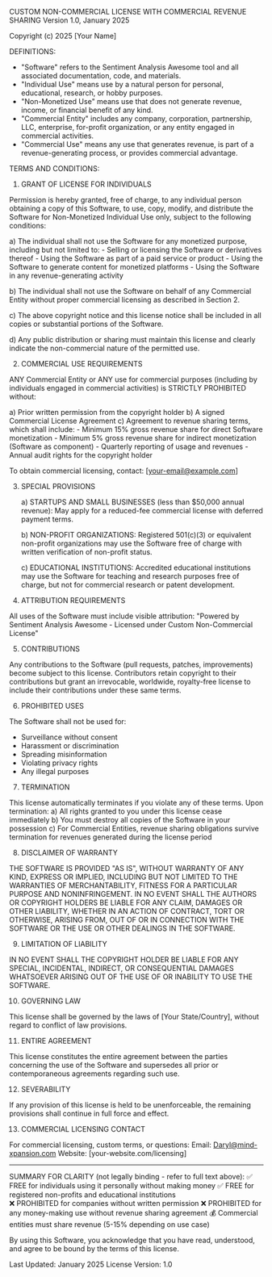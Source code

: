 CUSTOM NON-COMMERCIAL LICENSE WITH COMMERCIAL REVENUE SHARING
Version 1.0, January 2025

Copyright (c) 2025 [Your Name]

DEFINITIONS:
- "Software" refers to the Sentiment Analysis Awesome tool and all associated documentation, code, and materials.
- "Individual Use" means use by a natural person for personal, educational, research, or hobby purposes.
- "Non-Monetized Use" means use that does not generate revenue, income, or financial benefit of any kind.
- "Commercial Entity" includes any company, corporation, partnership, LLC, enterprise, for-profit organization, or any entity engaged in commercial activities.
- "Commercial Use" means any use that generates revenue, is part of a revenue-generating process, or provides commercial advantage.

TERMS AND CONDITIONS:

1. GRANT OF LICENSE FOR INDIVIDUALS

Permission is hereby granted, free of charge, to any individual person obtaining a copy
of this Software, to use, copy, modify, and distribute the Software for Non-Monetized
Individual Use only, subject to the following conditions:

   a) The individual shall not use the Software for any monetized purpose, including but
      not limited to:
      - Selling or licensing the Software or derivatives thereof
      - Using the Software as part of a paid service or product
      - Using the Software to generate content for monetized platforms
      - Using the Software in any revenue-generating activity
      
   b) The individual shall not use the Software on behalf of any Commercial Entity without
      proper commercial licensing as described in Section 2.
      
   c) The above copyright notice and this license notice shall be included in all copies
      or substantial portions of the Software.
      
   d) Any public distribution or sharing must maintain this license and clearly indicate
      the non-commercial nature of the permitted use.

2. COMMERCIAL USE REQUIREMENTS

ANY Commercial Entity or ANY use for commercial purposes (including by individuals engaged
in commercial activities) is STRICTLY PROHIBITED without:

   a) Prior written permission from the copyright holder
   b) A signed Commercial License Agreement
   c) Agreement to revenue sharing terms, which shall include:
      - Minimum 15% gross revenue share for direct Software monetization
      - Minimum 5% gross revenue share for indirect monetization (Software as component)
      - Quarterly reporting of usage and revenues
      - Annual audit rights for the copyright holder
      
To obtain commercial licensing, contact: [your-email@example.com]

3. SPECIAL PROVISIONS

   a) STARTUPS AND SMALL BUSINESSES (less than $50,000 annual revenue):
      May apply for a reduced-fee commercial license with deferred payment terms.
      
   b) NON-PROFIT ORGANIZATIONS:
      Registered 501(c)(3) or equivalent non-profit organizations may use the Software
      free of charge with written verification of non-profit status.
      
   c) EDUCATIONAL INSTITUTIONS:
      Accredited educational institutions may use the Software for teaching and research
      purposes free of charge, but not for commercial research or patent development.

4. ATTRIBUTION REQUIREMENTS

All uses of the Software must include visible attribution:
"Powered by Sentiment Analysis Awesome - Licensed under Custom Non-Commercial License"

5. CONTRIBUTIONS

Any contributions to the Software (pull requests, patches, improvements) become subject
to this license. Contributors retain copyright to their contributions but grant an
irrevocable, worldwide, royalty-free license to include their contributions under these
same terms.

6. PROHIBITED USES

The Software shall not be used for:
   - Surveillance without consent
   - Harassment or discrimination
   - Spreading misinformation
   - Violating privacy rights
   - Any illegal purposes

7. TERMINATION

This license automatically terminates if you violate any of these terms. Upon termination:
   a) All rights granted to you under this license cease immediately
   b) You must destroy all copies of the Software in your possession
   c) For Commercial Entities, revenue sharing obligations survive termination for revenues
      generated during the license period

8. DISCLAIMER OF WARRANTY

THE SOFTWARE IS PROVIDED "AS IS", WITHOUT WARRANTY OF ANY KIND, EXPRESS OR IMPLIED,
INCLUDING BUT NOT LIMITED TO THE WARRANTIES OF MERCHANTABILITY, FITNESS FOR A PARTICULAR
PURPOSE AND NONINFRINGEMENT. IN NO EVENT SHALL THE AUTHORS OR COPYRIGHT HOLDERS BE LIABLE
FOR ANY CLAIM, DAMAGES OR OTHER LIABILITY, WHETHER IN AN ACTION OF CONTRACT, TORT OR
OTHERWISE, ARISING FROM, OUT OF OR IN CONNECTION WITH THE SOFTWARE OR THE USE OR OTHER
DEALINGS IN THE SOFTWARE.

9. LIMITATION OF LIABILITY

IN NO EVENT SHALL THE COPYRIGHT HOLDER BE LIABLE FOR ANY SPECIAL, INCIDENTAL, INDIRECT,
OR CONSEQUENTIAL DAMAGES WHATSOEVER ARISING OUT OF THE USE OF OR INABILITY TO USE THE
SOFTWARE.

10. GOVERNING LAW

This license shall be governed by the laws of [Your State/Country], without regard to
conflict of law provisions.

11. ENTIRE AGREEMENT

This license constitutes the entire agreement between the parties concerning the use of
the Software and supersedes all prior or contemporaneous agreements regarding such use.

12. SEVERABILITY

If any provision of this license is held to be unenforceable, the remaining provisions
shall continue in full force and effect.

13. COMMERCIAL LICENSING CONTACT

For commercial licensing, custom terms, or questions:
Email: Daryl@mind-xpansion.com
Website: [your-website.com/licensing]

---

SUMMARY FOR CLARITY (not legally binding - refer to full text above):
✅ FREE for individuals using it personally without making money
✅ FREE for registered non-profits and educational institutions  
❌ PROHIBITED for companies without written permission
❌ PROHIBITED for any money-making use without revenue sharing agreement
💰 Commercial entities must share revenue (5-15% depending on use case)

By using this Software, you acknowledge that you have read, understood, and agree to be
bound by the terms of this license.

Last Updated: January 2025
License Version: 1.0
